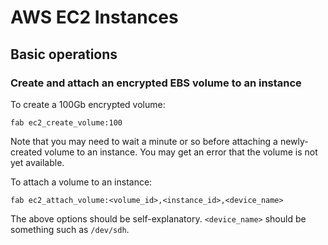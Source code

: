# AWS EC2 Instances

## Basic operations

### Create and attach an encrypted EBS volume to an instance

To create a 100Gb encrypted volume:

``` shell
fab ec2_create_volume:100
```

Note that you may need to wait a minute or so before attaching a newly-created
volume to an instance. You may get an error that the volume is not yet
available.

To attach a volume to an instance:

``` shell
fab ec2_attach_volume:<volume_id>,<instance_id>,<device_name>
```

The above options should be self-explanatory. `<device_name>` should be
something such as `/dev/sdh`.
